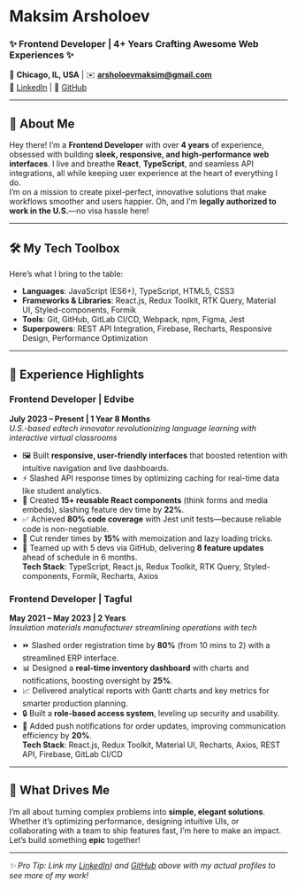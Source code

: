 # Maksim Arsholoev  
### ✨ Frontend Developer | 4+ Years Crafting Awesome Web Experiences ✨  
📍 **Chicago, IL, USA** | ✉️ **arsholoevmaksim@gmail.com**  
🔗 [LinkedIn](#https://www.linkedin.com/in/arsholoevmaksim/) | 🔗 [GitHub](#)  

---

## 🚀 About Me  
Hey there! I’m a **Frontend Developer** with over **4 years** of experience, obsessed with building **sleek, responsive, and high-performance web interfaces**. I live and breathe **React**, **TypeScript**, and seamless API integrations, all while keeping user experience at the heart of everything I do.  
I’m on a mission to create pixel-perfect, innovative solutions that make workflows smoother and users happier. Oh, and I’m **legally authorized to work in the U.S.**—no visa hassle here!  

---

## 🛠️ My Tech Toolbox  
Here’s what I bring to the table:  
- **Languages**: JavaScript (ES6+), TypeScript, HTML5, CSS3  
- **Frameworks & Libraries**: React.js, Redux Toolkit, RTK Query, Material UI, Styled-components, Formik  
- **Tools**: Git, GitHub, GitLab CI/CD, Webpack, npm, Figma, Jest  
- **Superpowers**: REST API Integration, Firebase, Recharts, Responsive Design, Performance Optimization  

---

## 🌟 Experience Highlights  

### Frontend Developer | Edvibe  
**July 2023 – Present | 1 Year 8 Months**  
*U.S.-based edtech innovator revolutionizing language learning with interactive virtual classrooms*  
- 🖼️ Built **responsive, user-friendly interfaces** that boosted retention with intuitive navigation and live dashboards.  
- ⚡ Slashed API response times by optimizing caching for real-time data like student analytics.  
- 🧩 Created **15+ reusable React components** (think forms and media embeds), slashing feature dev time by **22%**.  
- ✅ Achieved **80% code coverage** with Jest unit tests—because reliable code is non-negotiable.  
- 🚀 Cut render times by **15%** with memoization and lazy loading tricks.  
- 🤝 Teamed up with 5 devs via GitHub, delivering **8 feature updates** ahead of schedule in 6 months.  
**Tech Stack**: TypeScript, React.js, Redux Toolkit, RTK Query, Styled-components, Formik, Recharts, Axios  

### Frontend Developer | Tagful  
**May 2021 – May 2023 | 2 Years**  
*Insulation materials manufacturer streamlining operations with tech*  
- ⏩ Slashed order registration time by **80%** (from 10 mins to 2) with a streamlined ERP interface.  
- 📊 Designed a **real-time inventory dashboard** with charts and notifications, boosting oversight by **25%**.  
- 📈 Delivered analytical reports with Gantt charts and key metrics for smarter production planning.  
- 🔒 Built a **role-based access system**, leveling up security and usability.  
- 🔔 Added push notifications for order updates, improving communication efficiency by **20%**.  
**Tech Stack**: React.js, Redux Toolkit, Material UI, Recharts, Axios, REST API, Firebase, GitLab CI/CD  

---

## 🎯 What Drives Me  
I’m all about turning complex problems into **simple, elegant solutions**. Whether it’s optimizing performance, designing intuitive UIs, or collaborating with a team to ship features fast, I’m here to make an impact. Let’s build something **epic** together!  

---

*✨ Pro Tip: Link my [LinkedIn](#https://www.linkedin.com/in/arsholoevmaksim/)) and [GitHub](#) above with my actual profiles to see more of my work!*
